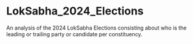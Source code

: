 # LokSabha_2024_Elections
An analysis of the 2024 LokSabha Elections consisting about who is the leading or trailing party or candidate per constituency.

